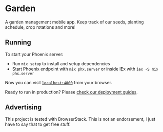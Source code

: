 # Garden

A garden management mobile app. Keep track of our seeds, planting
schedule, crop rotations and more!

## Running

To start your Phoenix server:

  * Run `mix setup` to install and setup dependencies
  * Start Phoenix endpoint with `mix phx.server` or inside IEx with `iex -S mix phx.server`

Now you can visit [`localhost:4000`](http://localhost:4000) from your browser.

Ready to run in production? Please [check our deployment guides](https://hexdocs.pm/phoenix/deployment.html).

## Advertising

This project is tested with BrowserStack. This is not an endorsement,
I just have to say that to get free stuff.
